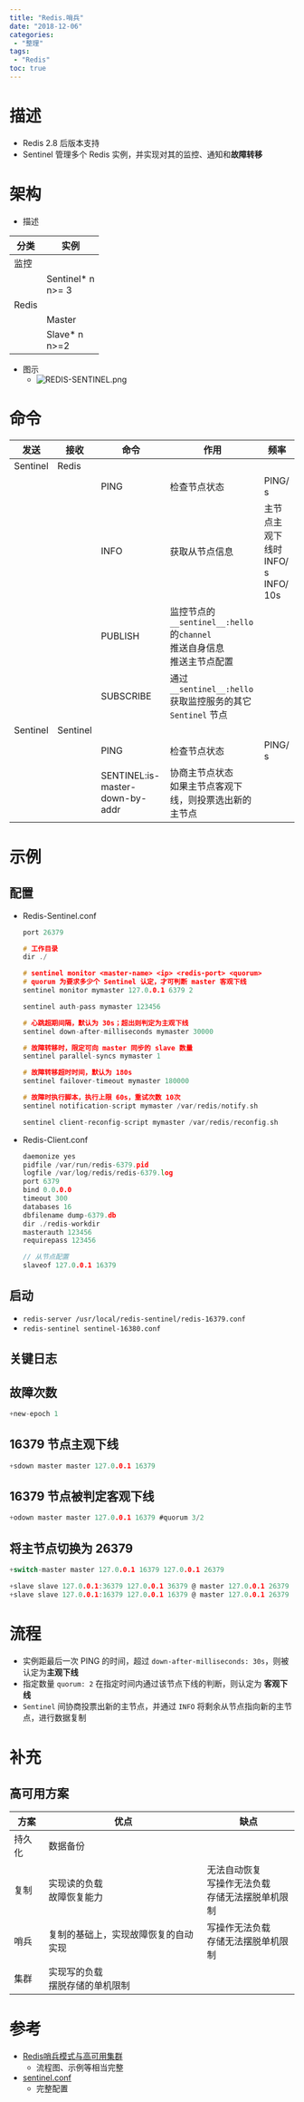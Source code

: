 ```yaml
---
title: "Redis.哨兵"
date: "2018-12-06"
categories:
 - "整理"
tags:
 - "Redis"
toc: true
---
```



# 描述
- Redis 2.8 后版本支持
- Sentinel 管理多个 Redis 实例，并实现对其的监控、通知和**故障转移**

# 架构

- 描述

|  分类 |         实例         |
|-------|----------------------|
| 监控  |                      |
|       | Sentinel* n<br>n>= 3 |
| Redis |                      |
|       | Master               |
|       | Slave* n<br>n>=2     |

- 图示
	- ![REDIS-SENTINEL.png](http://doc.yqjdcyy.com/ad7f2a0a-8b00-4d2d-8d4a-53415d051854.png)

# 命令

|   发送   |   接收   |               命令              |                                      作用                                     |        频率        |
|----------|----------|---------------------------------|-------------------------------------------------------------------------------|--------------------|
| Sentinel | Redis    |                                 |                                                                               |                    |
|          |          | PING                            | 检查节点状态                                                                  | PING/ s             |
|          |          | INFO                            | 获取从节点信息                                                                | 主节点主观下线时 INFO/ s<br>INFO/ 10s |
|          |          | PUBLISH                         | 监控节点的 `__sentinel__:hello` 的`channel`<br>推送自身信息<br>推送主节点配置 |                    |
|          |          | SUBSCRIBE                       | 通过 `__sentinel__:hello` 获取监控服务的其它 `Sentinel` 节点                  |                    |
| Sentinel | Sentinel |                                 |                                                                               |                    |
|          |          | PING                            | 检查节点状态                                                                  | PING/ s             |
|          |          | SENTINEL:is-master-down-by-addr | 协商主节点状态<br>如果主节点客观下线，则投票选出新的主节点                    |                    |


# 示例

## 配置

- Redis-Sentinel.conf

	```c
	port 26379

	# 工作目录
	dir ./

	# sentinel monitor <master-name> <ip> <redis-port> <quorum>
	# quorum 为要求多少个 Sentinel 认定，才可判断 master 客观下线
	sentinel monitor mymaster 127.0.0.1 6379 2

	sentinel auth-pass mymaster 123456  

	# 心跳超期间隔，默认为 30s；超出则判定为主观下线
	sentinel down-after-milliseconds mymaster 30000  

	# 故障转移时，限定可向 master 同步的 slave 数量
	sentinel parallel-syncs mymaster 1  

	# 故障转移超时时间，默认为 180s	
	sentinel failover-timeout mymaster 180000

	# 故障时执行脚本，执行上限 60s，重试次数 10次
	sentinel notification-script mymaster /var/redis/notify.sh

	sentinel client-reconfig-script mymaster /var/redis/reconfig.sh
	```

- Redis-Client.conf

	```c
	daemonize yes
	pidfile /var/run/redis-6379.pid
	logfile /var/log/redis/redis-6379.log
	port 6379
	bind 0.0.0.0
	timeout 300
	databases 16
	dbfilename dump-6379.db
	dir ./redis-workdir
	masterauth 123456
	requirepass 123456

	// 从节点配置
	slaveof 127.0.0.1 16379
	```

## 启动
- `redis-server /usr/local/redis-sentinel/redis-16379.conf`
- `redis-sentinel sentinel-16380.conf`

## 关键日志

## 故障次数
	
```c
+new-epoch 1
```

## 16379 节点主观下线

```c
+sdown master master 127.0.0.1 16379
```

## 16379 节点被判定客观下线
	
```c
+odown master master 127.0.0.1 16379 #quorum 3/2
```
## 将主节点切换为 26379
	
```c
+switch-master master 127.0.0.1 16379 127.0.0.1 26379

+slave slave 127.0.0.1:36379 127.0.0.1 36379 @ master 127.0.0.1 26379
+slave slave 127.0.0.1:16379 127.0.0.1 16379 @ master 127.0.0.1 26379
```

# 流程

- 实例距最后一次 PING 的时间，超过 `down-after-milliseconds: 30s`，则被认定为**主观下线**
- 指定数量 `quorum: 2` 在指定时间内通过该节点下线的判断，则认定为 **客观下线**
- `Sentinel` 间协商投票出新的主节点，并通过 `INFO` 将剩余从节点指向新的主节点，进行数据复制

# 补充

## 高可用方案

|  方案  |                 优点                 |                          缺点                          |
|--------|--------------------------------------|--------------------------------------------------------|
| 持久化 | 数据备份                             |                                                        |
| 复制   | 实现读的负载<br>故障恢复能力         | 无法自动恢复<br>写操作无法负载<br>存储无法摆脱单机限制 |
| 哨兵   | 复制的基础上，实现故障恢复的自动实现 | 写操作无法负载<br>存储无法摆脱单机限制                 |
| 集群   | 实现写的负载<br>摆脱存储的单机限制   |                                                        |


# 参考
- [Redis哨兵模式与高可用集群](https://juejin.im/post/5b7d226a6fb9a01a1e01ff64)
	- 流程图、示例等相当完整
- [sentinel.conf](http://download.redis.io/redis-stable/sentinel.conf)
	- 完整配置
